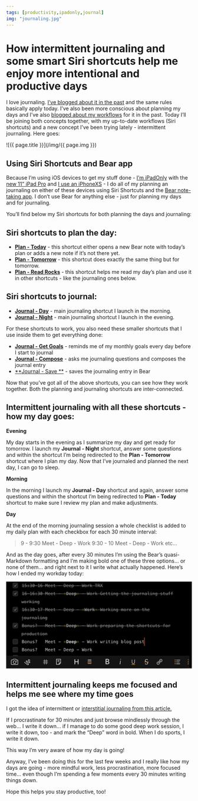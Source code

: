 ```yaml
---
tags: [productivity,ipadonly,journal]
img: "journaling.jpg"
---
```


# How intermittent journaling and some smart Siri shortcuts help me enjoy more intentional and productive days

I love journaling. [I’ve blogged about it in the past](/journal) and the same rules basically apply today. I’ve also been more conscious about planning my days and I’ve also [blogged about my workflows](/workflows) for it in the past. Today I’ll be joining both concepts together, with my up-to-date workflows (Siri shortcuts) and a new concept I’ve been trying lately - intermittent journaling. Here goes:
 
<!--More-->

![{{ page.title }}](/img/{{ page.img }})

## Using Siri Shortcuts and Bear app

Because I’m using iOS devices to get my stuff done - [I’m iPadOnly](/ipadonly) with the [new 11” iPad Pro](/whichipad) and [I use an iPhoneXS](/newdevice) - I do all of my planning an journaling on either of these devices using Siri Shortcuts and the [Bear note-taking app](https://itunes.apple.com/us/app/bear/id1016366447?mt=8&uo=4&at=1l3vvCJ&ct=sliwinski). I don’t use Bear for anything else - just for planning my days and for journaling.

You’ll find below my Siri shortcuts for both planning the days and journaling:

## Siri shortcuts to plan the day:

- [**Plan - Today**](https://www.icloud.com/shortcuts/4627f45c9bd646458112d29608567519) - this shortcut either opens a new Bear note with today’s plan or adds a new note if it’s not there yet.
- [**Plan - Tomorrow**](https://www.icloud.com/shortcuts/d3a1bf1a04e042d0bfecbde0416a7760) - this shortcut does exactly the same thing but for tomorrow.
- [**Plan - Read Rocks**](https://www.icloud.com/shortcuts/d72b2e9b2cf74aa481e88e6669e0ba9c) - this shortcut helps me read my day’s plan and use it in other shortcuts - like the journaling ones below.

## Siri shortcuts to journal:

- [**Journal - Day**](https://www.icloud.com/shortcuts/0d6c6a4b836c4673bc4f0b1936a5d03a) - main journaling shortcut I launch in the morning.
- [**Journal - Night**](https://www.icloud.com/shortcuts/21b0dccd56804f5aba2f5424f8565900) - main journaling shortcut I launch in the evening.

For these shortcuts to work, you also need these smaller shortcuts that I use inside them to get everything done:

- [**Journal - Get Goals**](https://www.icloud.com/shortcuts/4d07579fcc8b42b2a0e1e4100727d4d3) - reminds me of my monthly goals every day before I start to journal
- [**Journal - Compose**](https://www.icloud.com/shortcuts/f52a3fe1aa8242328d60307fa2df7425) - asks me journaling questions and composes the journal entry
- [**Journal - Save **](https://www.icloud.com/shortcuts/6d154629f6734746a79b8a2f87e7047e) - saves the journaling entry in Bear

Now that you’ve got all of the above shortcuts, you can see how they work together. Both the planning and journaling shortcuts are inter-connected.

## Intermittent journaling with all these shortcuts - how my day goes:

**Evening**

My day starts in the evening as I summarize my day and get ready for tomorrow. I launch my **Journal - Night** shortcut, answer some questions and within the shortcut I’m being redirected to the **Plan - Tomorrow** shortcut where I plan my day. Now that I’ve journaled and planned the next day, I can go to sleep.

**Morning**

In the morning I launch my **Journal - Day** shortcut and again, answer some questions and within the shortcut I’m being redirected to **Plan - Today** shortcut to make sure I review my plan and make adjustments.

**Day**

At the end of the morning journaling session a whole checklist is added to my daily plan with each checkbox for each 30 minute interval:

> 9 - 9:30  Meet - Deep - Work
> 9:30 - 10 Meet - Deep - Work 
> etc...

And as the day goes, after every 30 minutes I’m using the Bear’s quasi-Markdown formatting and I’m making bold one of these three options... or none of them... and right next to it I write what actually happened. Here’s how I ended my workday today:

![How intermittent journaling and some smart Siri shortcuts help me enjoy more intentional and productive days 2](/img/journaling-2.jpg)

## Intermittent journaling keeps me focused and helps me see where my time goes

I got the idea of intermittent or [interstitial journaling from this article.](https://betterhumans.coach.me/replace-your-to-do-list-with-interstitial-journaling-to-increase-productivity-4e43109d15ef)

If I procrastinate for 30 minutes and just browse mindlessly through the web... I write it down... if I manage to do some good deep work session, I write it down, too - and mark the “Deep” word in bold. When I do sports, I write it down.

This way I’m very aware of how my day is going!

Anyway, I’ve been doing this for the last few weeks and I really like how my days are going - more mindful work, less procrastination, more focused time... even though I’m spending a few moments every 30 minutes writing things down.

Hope this helps you stay productive, too!


[n]: https://michael.gratis/nozbe
[p]: /podcast